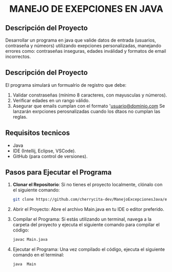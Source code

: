 # <p align= center> MANEJO DE EXEPCIONES EN JAVA </p>

## Descripción del Proyecto
Desarrollar un programa en java que valide datos de entrada (usuarios, contraseña y númeors) utilizando exepciones personalizadas, manejando errores como: contraseñas inseguras, edades inválidad y formatos de email incorrectos. 

## Descripción del Proyecto
El programa simulará un formualrio de registro que debe:
1. Validar constraseñas (mínimo 8 caracteres, con mayusculas y números).
2. Verificar edades en un rango válido.
3. Asegurar que emails cumplan con el formato 'usuario@dominio.com
Se lanzarán exrpciones perosnalizadas cuando los dtaos no cumplan las reglas.

## Requisitos tecnicos
- Java
- IDE (Intellij, Eclipse, VSCode).
- GitHub (para control de versiones).

## Pasos para Ejecutar el Programa

1. **Clonar el Repositorio**:
   Si no tienes el proyecto localmente, clónalo con el siguiente comando:
   
   ```bash
   git clone https://github.com/cherrycita-dev/ManejoExcepcionesJava/edit/main/README.md
   
2. Abrir el Proyecto: Abre el archivo Main.java en tu IDE o editor preferido.

3. Compilar el Programa: Si estás utilizando un terminal, navega a la carpeta del proyecto y ejecuta el siguiente comando para compilar el código:

   ```bash
   javac Main.java
   ```

4. Ejecutar el Programa: Una vez compilado el código, ejecuta el siguiente comando en el terminal:
   ```bash
   java  Main
   ```
